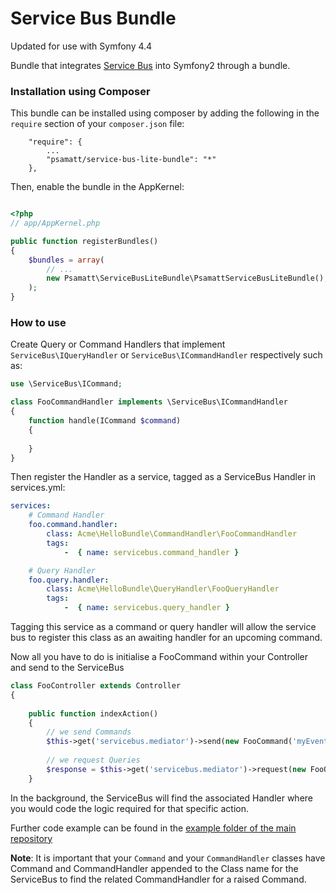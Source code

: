 # Service Bus Bundle

Updated for use with Symfony 4.4

Bundle that integrates [Service Bus](https://github.com/psamatt/ServiceBusLite) into Symfony2 through a bundle.

### Installation using Composer

This bundle can be installed using composer by adding the following in the `require` section of your `composer.json` file:

```
    "require": {
        ...
        "psamatt/service-bus-lite-bundle": "*"
    },
```

Then, enable the bundle in the AppKernel:

```php

<?php
// app/AppKernel.php

public function registerBundles()
{
    $bundles = array(
        // ...
        new Psamatt\ServiceBusLiteBundle\PsamattServiceBusLiteBundle(),
    );
}

```


### How to use

Create Query or Command Handlers that implement `ServiceBus\IQueryHandler` or `ServiceBus\ICommandHandler` respectively such as:

```php
use \ServiceBus\ICommand;

class FooCommandHandler implements \ServiceBus\ICommandHandler
{
    function handle(ICommand $command)
    {
        
    }
}

```

Then register the Handler as a service, tagged as a ServiceBus Handler in services.yml:

```yaml
services:
    # Command Handler
    foo.command.handler:
        class: Acme\HelloBundle\CommandHandler\FooCommandHandler
        tags:
            -  { name: servicebus.command_handler }

    # Query Handler 
    foo.query.handler:
        class: Acme\HelloBundle\QueryHandler\FooQueryHandler
        tags:
            -  { name: servicebus.query_handler }
```

Tagging this service as a command or query handler will allow the service bus to register this class as an awaiting handler for an upcoming command.

Now all you have to do is initialise a FooCommand within your Controller and send to the ServiceBus

```php
class FooController extends Controller
{
    
    public function indexAction()
    {
        // we send Commands
        $this->get('servicebus.mediator')->send(new FooCommand('myEventName'));
        
        // we request Queries
        $response = $this->get('servicebus.mediator')->request(new FooQuery('myEventName'));
    }
```

In the background, the ServiceBus will find the associated Handler where you would code the logic required for that specific action.

Further code example can be found in the [example folder of the main repository](https://github.com/psamatt/ServiceBusLite/blob/master/example)

**Note**: It is important that your `Command` and your `CommandHandler` classes have Command and CommandHandler appended to the Class name for the ServiceBus to find the related CommandHandler for a raised Command.

